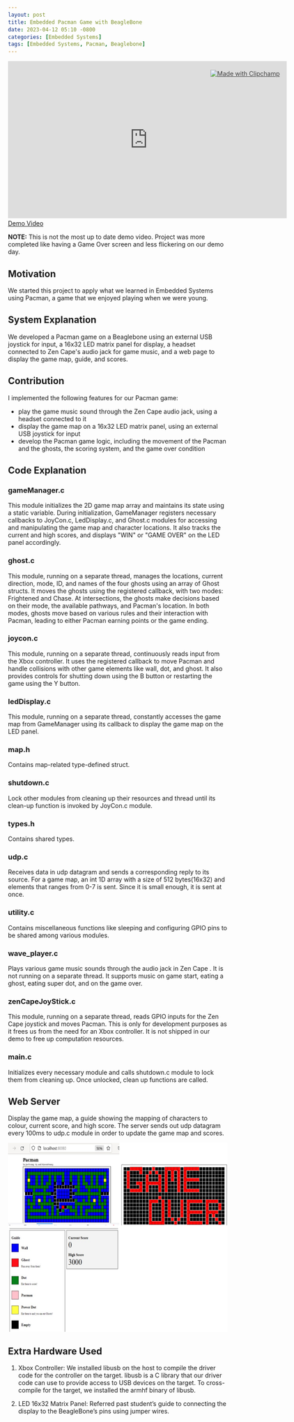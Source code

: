 ```yaml
---
layout: post
title: Embedded Pacman Game with BeagleBone
date: 2023-04-12 05:10 -0800
categories: [Embedded Systems]
tags: [Embedded Systems, Pacman, Beaglebone]
---
```

<div style="position:relative;width:fit-content;height:fit-content;">
            <a style="position:absolute;top:20px;right:1rem;opacity:0.8;" href="https://clipchamp.com/watch/kbTIQFkowRK?utm_source=embed&utm_medium=embed&utm_campaign=watch">
                <img loading="lazy" style="height:22px;" src="https://clipchamp.com/e.svg" alt="Made with Clipchamp" />
            </a>
            <iframe allow="autoplay;" allowfullscreen style="border:none" src="https://clipchamp.com/watch/kbTIQFkowRK/embed" width="640" height="360"></iframe>
          </div>
<a href="https://clipchamp.com/watch/kbTIQFkowRK?utm_source=share&utm_medium=social&utm_campaign=watch">Demo Video</a>

**NOTE:** This is not the most up to date demo video. Project was more completed like having a Game Over screen and less flickering on our demo day.

## Motivation
We started this project to apply what we learned in Embedded Systems using Pacman, a game that we enjoyed playing when we were young.

## System Explanation
We developed a Pacman game on a Beaglebone using an external USB joystick for input, a 16x32 LED matrix panel for display, a headset connected to Zen Cape's audio jack for game music, and a web page to display the game map, guide, and scores.

## Contribution
I implemented the following features for our Pacman game:
- play the game music sound through the Zen Cape audio jack, using a headset connected to it
- display the game map on a 16x32 LED matrix panel, using an external USB joystick for input
- develop the Pacman game logic, including the movement of the Pacman and the ghosts, the scoring system, and the game over condition

## Code Explanation

### gameManager.c
This module initializes the 2D game map array and maintains its state using a static variable. During initialization, GameManager registers necessary callbacks to JoyCon.c, LedDisplay.c, and Ghost.c modules for accessing and manipulating the game map and character locations. It also tracks the current and high scores, and displays "WIN" or "GAME OVER" on the LED panel accordingly.

### ghost.c
This module, running on a separate thread, manages the locations, current direction, mode, ID, and names of the four ghosts using an array of Ghost structs. It moves the ghosts using the registered callback, with two modes: Frightened and Chase. At intersections, the ghosts make decisions based on their mode, the available pathways, and Pacman's location. In both modes, ghosts move based on various rules and their interaction with Pacman, leading to either Pacman earning points or the game ending.

### joycon.c
This module, running on a separate thread, continuously reads input from the Xbox controller. It uses the registered callback to move Pacman and handle collisions with other game elements like wall, dot, and ghost. It also provides controls for shutting down using the B button or restarting the game using the Y button.

### ledDisplay.c
This module, running on a separate thread, constantly accesses the game map from GameManager using its callback to display the game map on the LED panel.

### map.h
Contains map-related type-defined struct.

### shutdown.c
Lock other modules from cleaning up their resources and thread until its clean-up function is invoked by JoyCon.c module.

### types.h
Contains shared types.

### udp.c
Receives data in udp datagram and sends a corresponding reply to its source. For a game map, an int 1D array with a size of 512 bytes(16x32) and elements that ranges from 0-7 is sent. Since it is small enough, it is sent at once.

### utility.c
Contains miscellaneous functions like sleeping and configuring GPIO pins to be shared among various modules.

### wave_player.c
Plays various game music sounds through the audio jack in Zen Cape . It is not running on a separate thread. It supports music on game start, eating a ghost, eating super dot, and on the game over.

### zenCapeJoyStick.c
This module, running on a separate thread, reads GPIO inputs for the Zen Cape joystick and moves Pacman. This is only for development purposes as it frees us from the need for an Xbox controller. It is not shipped in our demo to free up computation resources.

### main.c
Initializes every necessary module and calls shutdown.c module to lock them from cleaning up. Once unlocked, clean up functions are called.

## Web Server
Display the game map, a guide showing the mapping of characters to colour, current score, and high score. The server sends out udp datagram every 100ms to udp.c module in order to update the game map and scores.

![Web Server](/assets/images/web-server.png)

## Extra Hardware Used
1.	Xbox Controller:
We installed libusb on the host to compile the driver code for the controller on the target. libusb is a C library that our driver code can use to provide access to USB devices on the target. To cross-compile for the target, we installed the armhf binary of libusb.

2.	LED 16x32 Matrix Panel:
Referred past student’s guide to connecting the display to the BeagleBone’s pins using jumper wires.